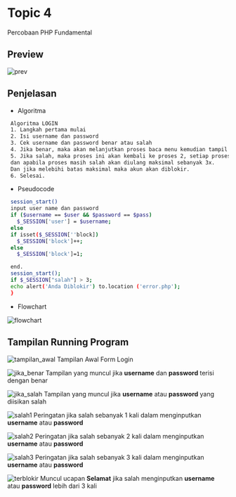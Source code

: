 # Topic 4

Percobaan PHP Fundamental

## Preview

![prev](https://raw.githubusercontent.com/fikriomar16/tugasproweb/master/topic4/topic4/preview.png)

## Penjelasan
- Algoritma
 ```sh
  Algoritma LOGIN
  1. Langkah pertama mulai
  2. Isi username dan password
  3. Cek username dan password benar atau salah
  4. Jika benar, maka akan melanjutkan proses baca menu kemudian tampil user menu
  5. Jika salah, maka proses ini akan kembali ke proses 2, setiap proses login error session akan ditambah 1
  dan apabila proses masih salah akan diulang maksimal sebanyak 3x.
  Dan jika melebihi batas maksimal maka akun akan diblokir.
  6. Selesai.
 ```
- Pseudocode
 ```sh
  session_start()
  input user name dan password
  if ($username == $user && $password == $pass)
	$_SESSION['user'] = $username;
  else
  if isset($_SESSION[''block])
	$_SESSION['block']++;
  else
  	$_SESSION['block']=1;

  end.
  session_start();
  if $_SESSION["salah"] > 3;
  echo alert('Anda Diblokir') to.location ('error.php');
  }
 ```

- Flowchart

![flowchart](https://raw.githubusercontent.com/fikriomar16/tugasproweb/master/topic4/chart/flowchart.png)

## Tampilan Running Program

![tampilan_awal](https://raw.githubusercontent.com/fikriomar16/tugasproweb/master/topic4/shot/tampilan_awal.png)
Tampilan Awal Form Login </br>

![jika_benar](https://raw.githubusercontent.com/fikriomar16/tugasproweb/master/topic4/shot/jika_benar.png)
Tampilan yang muncul jika **username** dan **password** terisi dengan benar </br>

![jika_salah](https://raw.githubusercontent.com/fikriomar16/tugasproweb/master/topic4/shot/jika_salah.png)
Tampilan yang muncul jika **username** atau **password** yang diisikan salah </br>

![salah1](https://raw.githubusercontent.com/fikriomar16/tugasproweb/master/topic4/shot/salah1.png)
Peringatan jika salah sebanyak 1 kali dalam menginputkan **username** atau **password** </br>

![salah2](https://raw.githubusercontent.com/fikriomar16/tugasproweb/master/topic4/shot/salah2.png)
Peringatan jika salah sebanyak 2 kali dalam menginputkan **username** atau **password** </br>

![salah3](https://raw.githubusercontent.com/fikriomar16/tugasproweb/master/topic4/shot/salah3.png)
Peringatan jika salah sebanyak 3 kali dalam menginputkan **username** atau **password** </br>

![terblokir](https://raw.githubusercontent.com/fikriomar16/tugasproweb/master/topic4/shot/salah_lebihdari_3.png)
Muncul ucapan **Selamat** jika salah menginputkan **username** atau **password** lebih dari 3 kali </br>
